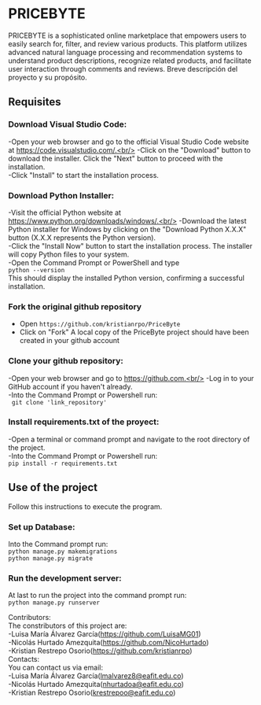 # PRICEBYTE

PRICEBYTE is a sophisticated online marketplace that empowers users to easily search for, filter, and review various products. This platform utilizes advanced natural language processing and recommendation systems to understand product descriptions, recognize related products, and facilitate user interaction through comments and reviews.
Breve descripción del proyecto y su propósito.<br/>


## Requisites 

### Download Visual Studio Code: <br/>
-Open your web browser and go to the official Visual Studio Code website at https://code.visualstudio.com/.<br/>
-Click on the "Download" button to download the installer. Click the "Next" button to proceed with the installation.<br/>
-Click "Install" to start the installation process.<br/>


### Download Python Installer:<br/>

-Visit the official Python website at https://www.python.org/downloads/windows/.<br/>
-Download the latest Python installer for Windows by clicking on the "Download Python X.X.X" button (X.X.X represents the Python version).<br/>
-Click the "Install Now" button to start the installation process. The installer will copy Python files to your system.<br/>
-Open the Command Prompt or PowerShell and type <br/>
```python --version```<br/>
This should display the installed Python version, confirming a successful installation.<br/>

### Fork the original github repository
- Open ```https://github.com/kristianrpo/PriceByte```
- Click on "Fork"
A local copy of the PriceByte project should have been created in your github account

### Clone your github repository: <br/>
-Open your web browser and go to https://github.com.<br/>
-Log in to your GitHub account if you haven't already.<br/>
-Into the Command Prompt or Powershell run:<br/>
``` git clone 'link_repository'```<br/>

### Install requirements.txt of the proyect:<br/>
-Open a terminal or command prompt and navigate to the root directory of the project.<br/>
-Into the Command Prompt or Powershell run: <br/>
```pip install -r requirements.txt```<br/>

## Use of the project<br/>
Follow this instructions to execute the program. <br/>

### Set up Database: <br/>
Into the Command prompt run:<br/>
```python manage.py makemigrations```<br/>
```python manage.py migrate ```<br/>

### Run the development server:<br/>
At last to run the project into the command prompt run:<br/>
```python manage.py runserver```<br/>

Contributors:<br/>
The constributors of this project are: <br/>
-Luisa María Álvarez García(https://github.com/LuisaMG01)<br/>
-Nicolás Hurtado Amezquita(https://github.com/NicoHurtado)<br/>
-Kristian Restrepo Osorio(https://github.com/kristianrpo)<br/>
Contacts:<br/>
You can contact us via email:<br/>
-Luisa María Álvarez García(lmalvarez8@eafit.edu.co)<br/>
-Nicolás Hurtado Amezquita(nhurtadoa@eafit.edu.co)<br/>
-Kristian Restrepo Osorio(krestrepoo@eafit.edu.co)<br/>


